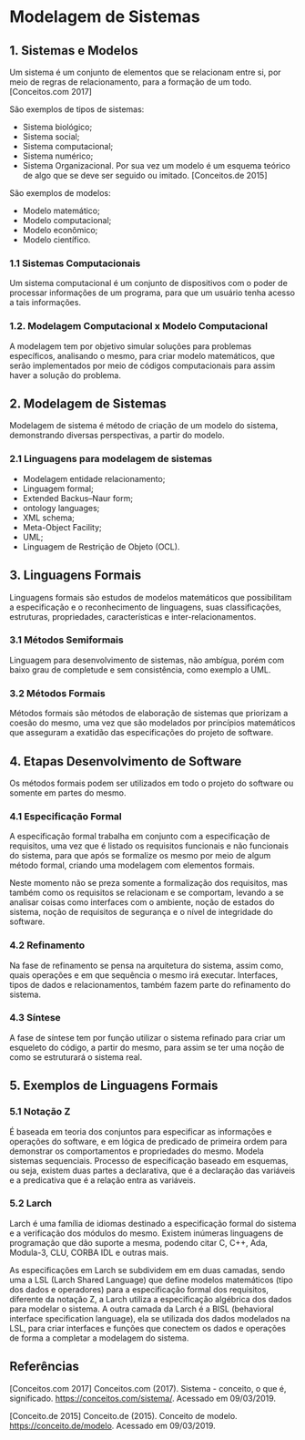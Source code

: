 # Modelagem de Sistemas
## 1. Sistemas e Modelos

Um sistema é um conjunto de elementos que se relacionam entre si, por meio de regras de relacionamento, para a formação de um todo.[Conceitos.com 2017]

  São exemplos de tipos de sistemas:
  
   * Sistema biológico;
   * Sistema social;
   * Sistema computacional;
   * Sistema numérico;
   * Sistema Organizacional.
  Por sua vez um modelo é um esquema teórico de algo que se deve ser seguido ou imitado. [Conceitos.de 2015]
  
  São exemplos de modelos:
  
   * Modelo matemático;
   * Modelo computacional;
   * Modelo econômico;
   * Modelo científico.

### 1.1 Sistemas Computacionais

Um sistema computacional é um conjunto de dispositivos com o poder de processar informações de um programa, para que um usuário tenha acesso a tais informações.

### 1.2.  Modelagem Computacional x Modelo Computacional

A modelagem tem por objetivo simular soluções para problemas específicos, analisando o mesmo, para criar modelo matemáticos, que serão implementados por meio de códigos computacionais para assim haver a solução do problema.

## 2.  Modelagem de Sistemas

Modelagem de sistema é método de criação de um modelo do sistema, demonstrando diversas perspectivas, a partir do modelo.

### 2.1 Linguagens para modelagem de sistemas

   * Modelagem entidade relacionamento;
   * Linguagem formal;
   * Extended Backus–Naur form;
   * ontology languages;
   * XML schema;
   * Meta-Object Facility;
   * UML;
   * Linguagem de Restrição de Objeto (OCL).
   
 ## 3. Linguagens Formais

Linguagens formais são estudos de modelos matemáticos que possibilitam a especificação e o reconhecimento de linguagens, suas classificações, estruturas, propriedades, características e inter-relacionamentos.


### 3.1 Métodos Semiformais

Linguagem para desenvolvimento de sistemas, não ambígua, porém com baixo grau de completude e sem consistência, como exemplo a UML.

### 3.2 Métodos Formais

Métodos formais são métodos de elaboração de sistemas que priorizam a coesão do mesmo, uma vez que são modelados por princípios matemáticos que asseguram a exatidão das especificações do projeto de software.

## 4. Etapas Desenvolvimento de Software

Os métodos formais podem ser utilizados em todo o projeto do software ou somente em partes do mesmo.

### 4.1 Especificação Formal

A especificação formal trabalha em conjunto com a especificação de requisitos, uma vez que é listado os requisitos funcionais e não funcionais do sistema, para que após se formalize os mesmo por meio de algum método formal, criando uma modelagem com elementos formais.

Neste momento não se preza somente a formalização dos requisitos, mas também como os requisitos se relacionam e se comportam, levando a se analisar coisas como interfaces com o ambiente, noção de estados do sistema, noção de requisitos de segurança e o nível de integridade do software.

### 4.2 Refinamento

Na fase de refinamento se pensa na arquitetura do sistema, assim como, quais operações e em que sequência o mesmo irá executar. Interfaces, tipos de dados e relacionamentos, também fazem parte do refinamento do sistema.  

### 4.3 Síntese

A fase de síntese tem por função utilizar o sistema refinado para criar um esqueleto do código, a partir do mesmo, para assim se ter uma noção de como se estruturará o sistema real.

## 5. Exemplos de Linguagens Formais

### 5.1 Notação Z

É baseada em teoria dos conjuntos para especificar as informações e operações do software, e em lógica de predicado de primeira ordem para demonstrar os comportamentos e propriedades do mesmo. Modela sistemas sequenciais. Processo de especificação baseado em esquemas, ou seja, existem duas partes a declarativa, que é a declaração das variáveis e a predicativa que é a relação entra as variáveis.

### 5.2 Larch

Larch é uma família de idiomas destinado a especificação formal do sistema e a verificação dos módulos do mesmo. Existem inúmeras linguagens de programação que dão suporte a mesma, podendo citar C, C++, Ada, Modula-3, CLU, CORBA IDL e outras mais.

As especificações em Larch se subdividem em em duas camadas, sendo uma a LSL (Larch Shared Language) que define modelos matemáticos (tipo dos dados e operadores) para a especificação formal dos requisitos, diferente da notação Z, a Larch utiliza a especificação algébrica dos dados para modelar o sistema. A outra camada da Larch é a BISL (behavioral interface specification language), ela se utilizada dos dados modelados na LSL, para criar interfaces e funções que conectem os dados e operações de forma a completar a modelagem do sistema.

## Referências
[Conceitos.com 2017] Conceitos.com (2017). Sistema - conceito, o que é, significado. https://conceitos.com/sistema/. Acessado em 09/03/2019.

[Conceito.de 2015] Conceito.de (2015). Conceito de modelo. https://conceito.de/modelo. Acessado em 09/03/2019.
